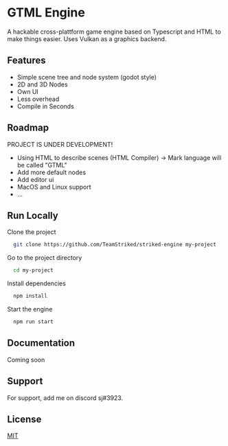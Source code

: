 
# GTML Engine

A hackable cross-plattform game engine based on Typescript and HTML to make things easier. Uses Vulkan as a graphics backend.

## Features

- Simple scene tree and node system (godot style)
- 2D and 3D Nodes
- Own UI
- Less overhead
- Compile in Seconds
  
## Roadmap

PROJECT IS UNDER DEVELOPMENT!

- Using HTML to describe scenes (HTML Compiler) -> Mark language will be called "GTML"
- Add more default nodes
- Add editor ui
- MacOS and Linux support
- ...

## Run Locally

Clone the project

```bash
  git clone https://github.com/TeamStriked/striked-engine my-project
```

Go to the project directory

```bash
  cd my-project
```

Install dependencies

```bash
  npm install
```

Start the engine

```bash
  npm run start
```

  
## Documentation

Coming soon
## Support

For support, add me on discord sj#3923.

  
## License

[MIT](https://choosealicense.com/licenses/mit/)

  